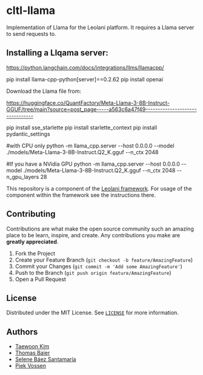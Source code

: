 # cltl-llama

Implementation of Llama for the Leolani platform. It requires a Llama server to send requests to.

## Installing a Llqama server:

https://python.langchain.com/docs/integrations/llms/llamacpp/

pip install llama-cpp-python[server]==0.2.62
pip install openai

Download the Llama file from:

https://huggingface.co/QuantFactory/Meta-Llama-3-8B-Instruct-GGUF/tree/main?source=post_page-----a563c6a47f49--------------------------------


pip install sse_starlette
pip install starlette_context
pip install pydantic_settings

#with CPU only
python -m llama_cpp.server --host 0.0.0.0 --model ./models/Meta-Llama-3-8B-Instruct.Q2_K.gguf --n_ctx 2048

#If you have a NVidia GPU
python -m llama_cpp.server --host 0.0.0.0 --model ./models/Meta-Llama-3-8B-Instruct.Q2_K.gguf --n_ctx 2048 --n_gpu_layers 28





This repository is a component of the [Leolani framework](https://github.com/leolani/cltl-combot).
For usage of the component within the framework see the instructions there.


## Contributing

Contributions are what make the open source community such an amazing place to be learn, inspire, and create. Any contributions you make are **greatly appreciated**.

1. Fork the Project
2. Create your Feature Branch (`git checkout -b feature/AmazingFeature`)
3. Commit your Changes (`git commit -m 'Add some AmazingFeature'`)
4. Push to the Branch (`git push origin feature/AmazingFeature`)
5. Open a Pull Request


<!-- LICENSE -->
## License

Distributed under the MIT License. See [`LICENSE`](https://github.com/leolani/cltl-combot/blob/main/LICENCE) for more information.

<!-- CONTACT -->
## Authors

* [Taewoon Kim](https://tae898.github.io/)
* [Thomas Baier](https://www.linkedin.com/in/thomas-baier-05519030/)
* [Selene Báez Santamaría](https://selbaez.github.io/)
* [Piek Vossen](https://github.com/piekvossen)